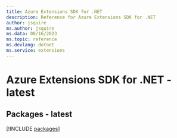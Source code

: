 ```yaml
---
title: Azure Extensions SDK for .NET
description: Reference for Azure Extensions SDK for .NET
author: jsquire
ms.author: jsquire
ms.data: 08/16/2023
ms.topic: reference
ms.devlang: dotnet
ms.service: extensions
---
```

# Azure Extensions SDK for .NET - latest
## Packages - latest
[!INCLUDE [packages](extensions-index.md)]